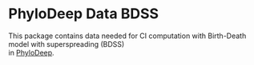 # PhyloDeep Data BDSS

This package contains data needed for CI computation with Birth-Death model with superspreading (BDSS)  
 in [PhyloDeep](https://github.com/evolbioinfo/phylodeep).
